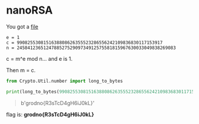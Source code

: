 # nanoRSA

You got a [file](rsa.txt)

```
e = 1
c = 9908255308151638808626355523286556242109836830117153917
n = 245841236512478852752909734912575581815967630033049838269083
```

c = m^e mod n... and e is 1.

Then m = c.

```python
from Crypto.Util.number import long_to_bytes

print(long_to_bytes(9908255308151638808626355523286556242109836830117153917))
```

> b'grodno{R3sTcD4gH6iJ0kL}'

flag is: **grodno{R3sTcD4gH6iJ0kL}**